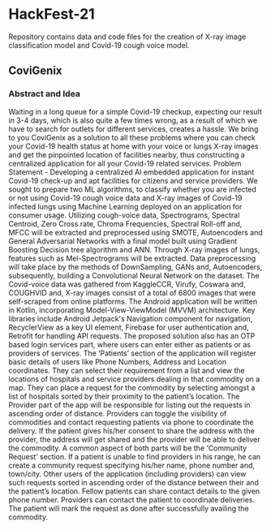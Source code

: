# HackFest-21
Repository contains data and code files for the creation of X-ray image classification model and Covid-19 cough voice model.

## CoviGenix

### Abstract and Idea 

Waiting in a long queue for a simple Covid-19 checkup, expecting our result in 3-4 days, which is also quite a few times wrong, as a result of which we have to search for outlets for different services, creates a hassle. We bring to you CoviGenix as a solution to all these problems where you can check your Covid-19 health status at home with your voice or lungs X-ray images and get the pinpointed location of facilities nearby, thus constructing a centralized application for all your Covid-19 related services.
Problem Statement - Developing a centralized AI embedded application for instant Covid-19 check-up and apt facilities for citizens and service providers. We sought to prepare two ML algorithms, to classify whether you are infected or not using Covid-19 cough voice data and X-ray images of Covid-19 infected lungs using Machine Learning deployed on an application for consumer usage.
Utilizing cough-voice data, Spectrograms, Spectral Centroid, Zero Cross rate, Chroma Frequencies, Spectral Roll-off and, MFCC will be extracted and preprocessed using SMOTE, Autoencoders and General Adversarial Networks with a final model built using Gradient Boosting Decision tree algorithm and ANN. Through X-ray images of lungs, features such as Mel-Spectrograms will be extracted. Data preprocessing will take place by the methods of DownSampling, GANs and, Autoencoders, subsequently, building a Convolutional Neural Network on the dataset. The Covid-voice data was gathered from KaggleCCR, Virufy, Coswara and, COUGHVID and, X-ray images consist of a total of 6800 images that were self-scraped from online platforms. 
The Android application will be written in Kotlin, incorporating Model-View-ViewModel (MVVM) architecture. Key libraries include Android Jetpack's Navigation component for navigation, RecyclerView as a key UI element, Firebase for user authentication and, Retrofit for handling API requests. The proposed solution also has an OTP based login services part, where users can enter either as patients or as providers of services. 
The ‘Patients’ section of the application will register basic details of users like Phone Numbers, Address and Location coordinates. They can select their requirement from a list and view the locations of hospitals and service providers dealing in that commodity on a map. They can place a request for the commodity by selecting amongst a list of hospitals sorted by their proximity to the patient’s location.
The Provider part of the app will be responsible for listing out the requests in ascending order of distance. Providers can toggle the visibility of commodities and contact requesting patients via phone to coordinate the delivery. If the patient gives his/her consent to share the address with the provider, the address will get shared and the provider will be able to deliver the commodity.
A common aspect of both parts will be the ‘Community Request’ section. If a patient is unable to find providers in his range, he can create a community request specifying his/her name, phone number and, town/city.
Other users of the application (including providers) can view such requests sorted in ascending order of the distance between their and the patient’s location. Fellow patients can share contact details to the given phone number. Providers can contact the patient to coordinate deliveries. The patient will mark the request as done after successfully availing the commodity.

